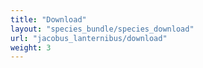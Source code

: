 ```yaml
---
title: "Download"
layout: "species_bundle/species_download"
url: "jacobus_lanternibus/download"
weight: 3
---
```

